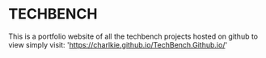 # TECHBENCH
This is a portfolio website of all the techbench projects hosted on github
to view simply visit: 'https://charlkie.github.io/TechBench.Github.io/'
